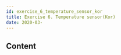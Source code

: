 ```yaml
---
id: exercise_6_temperature_sensor_kor
title: Exercise 6. Temperature sensor(Kor)
date: 2020-03-
---
```



## Content